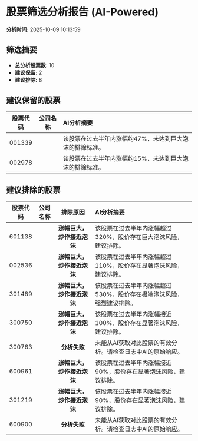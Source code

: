 # 股票筛选分析报告 (AI-Powered)

**分析时间:** 2025-10-09 10:13:59

## 筛选摘要

- **总分析股票数:** 10
- **建议保留:** 2
- **建议排除:** 8

## 建议保留的股票

| 股票代码 | 公司名称 | AI分析摘要 |
|:---:|:---:|:---|
| 001339 |  | 该股票在过去半年内涨幅约47%，未达到巨大泡沫的排除标准。 |
| 002978 |  | 该股票在过去半年内涨幅约15%，未达到巨大泡沫的排除标准。 |

## 建议排除的股票

| 股票代码 | 公司名称 | 排除原因 | AI分析摘要 |
|:---:|:---:|:---:|:---|
| 601138 |  | **涨幅巨大，炒作接近泡沫** | 该股票在过去半年内涨幅超过320%，股价存在巨大泡沫风险，建议排除。 |
| 002536 |  | **涨幅巨大，炒作接近泡沫** | 该股票在过去半年内涨幅超过110%，股价存在显著泡沫风险，建议排除。 |
| 301489 |  | **涨幅巨大，炒作接近泡沫** | 该股票在过去半年内涨幅超过530%，股价存在极端泡沫风险，强烈建议排除。 |
| 300750 |  | **涨幅巨大，炒作接近泡沫** | 该股票在过去半年内涨幅接近100%，股价存在显著泡沫风险，建议排除。 |
| 300763 |  | **分析失败** | 未能从AI获取对此股票的有效分析。请检查日志中AI的原始响应。 |
| 600961 |  | **涨幅巨大，炒作接近泡沫** | 该股票在过去半年内涨幅接近90%，股价存在显著泡沫风险，建议排除。 |
| 301219 |  | **涨幅巨大，炒作接近泡沫** | 该股票在过去半年内涨幅接近90%，股价存在显著泡沫风险，建议排除。 |
| 600900 |  | **分析失败** | 未能从AI获取对此股票的有效分析。请检查日志中AI的原始响应。 |
